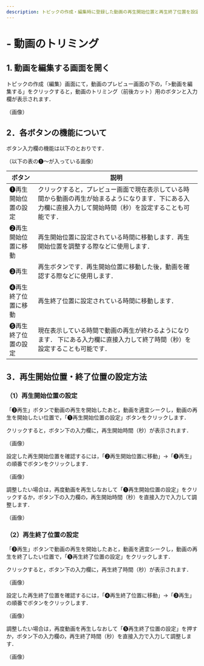 ```yaml
---
description: トピックの作成・編集時に登録した動画の再生開始位置と再生終了位置を設定することで，動画のトリミング（前後カット）が可能です．
---
```


# - 動画のトリミング

## 1. 動画を編集する画面を開く

トピックの作成（編集）画面にて，動画のプレビュー画面の下の，「>動画を編集する」をクリックすると，動画のトリミング（前後カット）用のボタンと入力欄が表示されます．

（画像）

## 2．各ボタンの機能について

ボタン入力欄の機能は以下のとおりです．

（以下の表の❶～が入っている画像）

| ボタン        | 説明                                                                              |
| ---------- | ------------------------------------------------------------------------------- |
| ❶再生開始位置の設定 | クリックすると，プレビュー画面で現在表示している時間から動画の再生が始まるようになります．下にある入力欄に直接入力して開始時間（秒）を設定することも可能です． |
| ❷再生開始位置に移動 | 再生開始位置に設定されている時間に移動します．再生開始位置を調整する際などに使用します．                                    |
| ❸再生        | 再生ボタンです．再生開始位置に移動した後，動画を確認する際などに使用します．                                          |
| ❹再生終了位置に移動 | 再生終了位置に設定されている時間に移動します．                                                         |
| ❺再生終了位置の設定 | 現在表示している時間で動画の再生が終わるようになります． 下にある入力欄に直接入力して終了時間（秒）を設定することも可能です．                 |

## 3．再生開始位置・終了位置の設定方法

### （1）再生開始位置の設定

「❸再生」ボタンで動画の再生を開始したあと，動画を適宜シークし，動画の再生を開始したい位置で，「❶再生開始位置の設定」ボタンをクリックします．

クリックすると，ボタン下の入力欄に，再生開始時間（秒）が表示されます．

（画像）

設定した再生開始位置を確認するには，「❷再生開始位置に移動」→「❸再生」の順番でボタンをクリックします．

（画像）

調整したい場合は，再度動画を再生しなおして「❶再生開始位置の設定」をクリックするか，ボタン下の入力欄の，再生開始時間（秒）を直接入力で入力して調整します．

（画像）

### （2）再生終了位置の設定

「❸再生」ボタンで動画の再生を開始したあと，動画を適宜シークし，動画の再生を終了したい位置で，「❺再生終了位置の設定」をクリックします．

クリックすると，ボタン下の入力欄に，再生終了時間（秒）が表示されます．

（画像）

設定した再生終了位置を確認するには，「❹再生終了位置に移動」→「❸再生」の順番でボタンをクリックします．

（画像）

調整したい場合は，再度動画を再生しなおして「❺再生終了位置の設定」を押すか，ボタン下の入力欄の，再生終了時間（秒）を直接入力で入力して調整します．

（画像）
